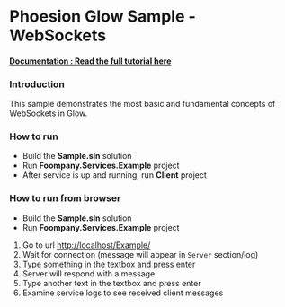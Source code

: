 # Phoesion Glow Sample - WebSockets


#### [Documentation : Read the full tutorial here](https://glow-docs.phoesion.com/articles/xxx.html)


### Introduction
This sample demonstrates the most basic and fundamental concepts of WebSockets in Glow.


### How to run
- Build the **Sample.sln** solution
- Run **Foompany.Services.Example** project
- After service is up and running, run **Client** project


### How to run from browser
- Build the **Sample.sln** solution
- Run **Foompany.Services.Example** project

1. Go to url [http://localhost/Example/](http://localhost/Example/)
2. Wait for connection (message will appear in `Server` section/log)
3. Type something in the textbox and press enter
4. Server will respond with a message
5. Type another text in the textbox and press enter
6. Examine service logs to see received client messages
